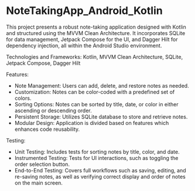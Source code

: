 # NoteTakingApp_Android_Kotlin

This project presents a robust note-taking application designed with Kotlin and structured using the MVVM Clean Architecture. It incorporates SQLite for data management, Jetpack Compose for the UI, and Dagger Hilt for dependency injection, all within the Android Studio environment.

Technologies and Frameworks: Kotlin, MVVM Clean Architecture, SQLite, Jetpack Compose, Dagger Hilt

Features:
- Note Management: Users can add, delete, and restore notes as needed.
- Customization: Notes can be color-coded with a predefined set of colors.
- Sorting Options: Notes can be sorted by title, date, or color in either ascending or descending order.
- Persistent Storage: Utilizes SQLite database to store and retrieve notes.
- Modular Design: Application is divided based on features which enhances code reusability.

  
Testing:
- Unit Testing: Includes tests for sorting notes by title, color, and date.
- Instrumented Testing: Tests for UI interactions, such as toggling the order selection button.
- End-to-End Testing: Covers full workflows such as saving, editing, and re-saving notes, as well as verifying correct display and order of notes on the main screen.











